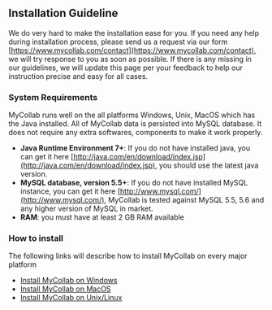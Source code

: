 ## Installation Guideline

We do very hard to make the installation ease for you. If you need any help during installation process, please send us a request via our form [https://www.mycollab.com/contact](https://www.mycollab.com/contact), we will try response to you as soon as possible. If there is any missing in our guidelines, we will update this page per your feedback to help our instruction precise and easy for all cases.

### System Requirements

MyCollab runs well on the all platforms Windows, Unix, MacOS which has the Java installed. All of MyCollab data is persisted into MySQL database. It does not require any extra softwares, components to make it work properly.

* **Java Runtime Environment 7+**: If you do not have installed java, you can get it here [http://java.com/en/download/index.jsp](http://java.com/en/download/index.jsp), you should use the latest java version.
* **MySQL database, version 5.5+**: If you do not have installed MySQL instance, you can get it here [http://www.mysql.com/](http://www.mysql.com/), MyCollab is tested against MySQL 5.5, 5.6 and any higher version of MySQL in market.
* **RAM**: you must have at least 2 GB RAM available

### How to install

The following links will describe how to install MyCollab on every major platform

* [Install MyCollab on Windows](installation-windows.html)
* [Install MyCollab on MacOS](installation-mac.html)
* [Install MyCollab on Unix/Linux](installation-generic.html)
